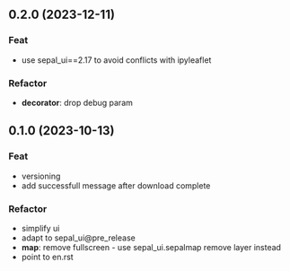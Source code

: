 ## 0.2.0 (2023-12-11)

### Feat

- use sepal_ui==2.17 to avoid conflicts with ipyleaflet

### Refactor

- **decorator**: drop debug param

## 0.1.0 (2023-10-13)

### Feat

- versioning
- add successfull message after download complete

### Refactor

- simplify ui
- adapt to sepal_ui@pre_release
- **map**: remove fullscreen - use sepal_ui.sepalmap remove layer instead
- point to en.rst
